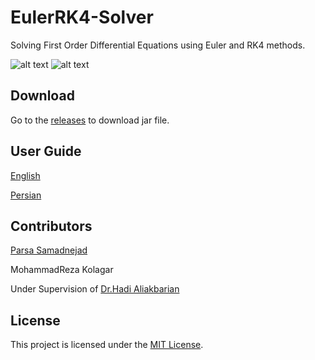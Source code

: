 # EulerRK4-Solver
Solving First Order Differential Equations using Euler and RK4 methods.

![alt text](https://github.com/TroddenSpade/EulerRK4-Solver/blob/master/docs/2019-07-07%2013.49.41.jpg)
![alt text](https://github.com/TroddenSpade/EulerRK4-Solver/blob/master/docs/2019-07-07%2013.49.47.jpg)

## Download
Go to the [releases](https://github.com/TroddenSpade/EulerRK4-Solver/releases) to download jar file.

## User Guide
[English](https://github.com/TroddenSpade/EulerRK4-Solver/blob/master/docs/EulerRK4-eng.pdf)

[Persian](https://github.com/TroddenSpade/EulerRK4-Solver/blob/master/docs/euler-rk4-fa.pdf)

## Contributors
[Parsa Samadnejad](https://github.com/TroddenSpade)

MohammadReza Kolagar

Under Supervision of [Dr.Hadi Aliakbarian](https://wp.kntu.ac.ir/aliakbarian/)

## License
This project is licensed under the [MIT License](LICENSE).

